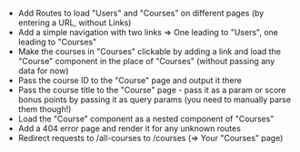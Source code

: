 <ul>
<li>Add Routes to load "Users" and "Courses" on different pages (by entering a URL, without Links)</li>
<li>Add a simple navigation with two links => One leading to "Users", one leading to "Courses"</li>
<li>Make the courses in "Courses" clickable by adding a link and load the "Course" component in the place of "Courses" (without passing any data for now)</li>
<li>Pass the course ID to the "Course" page and output it there</li>
<li>Pass the course title to the "Course" page - pass it as a param or score bonus points by passing it as query params (you need to manually parse them though!)</li>
<li>Load the "Course" component as a nested component of "Courses"</li>
<li>Add a 404 error page and render it for any unknown routes</li>
<li>Redirect requests to /all-courses to /courses (=> Your "Courses" page)</li>
</ul>